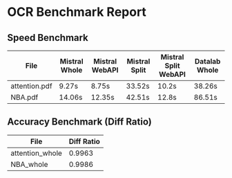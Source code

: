 # OCR Benchmark Report

## Speed Benchmark

| File | Mistral Whole | Mistral WebAPI | Mistral Split | Mistral Split WebAPI | Datalab Whole |
|---|---|---|---|---|---|
| attention.pdf | 9.27s | 8.75s | 33.52s | 10.2s | 38.26s |
| NBA.pdf | 14.06s | 12.35s | 42.51s | 12.8s | 86.51s |


## Accuracy Benchmark (Diff Ratio)

| File | Diff Ratio |
|---|---|
| attention_whole | 0.9963 |
| NBA_whole | 0.9986 |


